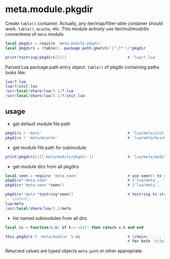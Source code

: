 # meta.module.pkgdir
Create `table()` container. Actually, any iter/map/filter-able container should work. `table()`, `mcache`, etc.
This module actively use iter/mul/mod/div conventions of `meta` module.
```lua
local pkgdir = require 'meta.module.pkgdir'
local pkgdirs = (table()..package.path:gmatch('[^;]*'))*pkgdir

print(tostring(pkgdirs[1]))                           # 'lua/?.lua'
```

Parsed Lua package.path entry object. `table()` of pkgdir containing paths looks like:
```lua
lua/?.lua
lua/?/init.lua
/usr/local/share/lua/5.1/?.lua
/usr/local/share/lua/5.1/?/init.lua
```

## usage
- get default module file path
```lua
pkgdirs / 'meta'                                      # 'lua/meta/init.lua'
pkgdirs / 'meta/mcache'                               # 'lua/meta/mcache/init.lua'
```

- get module file path for submodule
```lua
print(pkgdirs[1]['meta/module/pkgdir'])               # 'lua/meta/module/pkgdir.lua'
```

- get module dirs from all pkgdirs
```lua
local seen = require 'meta.seen'                      # use seen() to rm dupes
pkgdirs*'meta.seen'                                   # {'lua/meta', 'lua/meta', ...}
pkgdirs*'meta.seen'*seen()                            # {'lua/meta', ...}

pkgdirs*'meta'*tostring*seen()                        # tostring to stringify meta.path object
-- content:
lua/meta
/usr/local/share/lua/5.1/meta
```

- list named submodules from all dirs
```lua
local ni = function(v,k) if k~='init' then return v,k end end

this.pkgdirs % 'meta/module' % ni                     # {chain='...', instance='...', ...}
                                                      # for both 'x/init.lua' and 'xxx.lua'
```

Returned values are typed objects `meta.path` or other appropriate.
